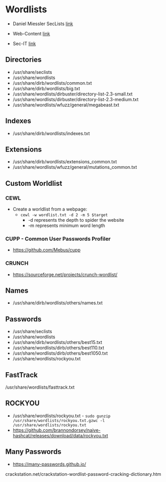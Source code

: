 # Wordlists

- Daniel Miessler SecLists [link](https://github.com/danielmiessler/SecLists)

- Web-Content [link](https://github.com/danielmiessler/SecLists/tree/master/Discovery/Web-Content)

- Sec-IT [link](https://blog.sec-it.fr/en/2021/03/02/web-wordlists/)

## Directories

- /usr/share/seclists
- /usr/share/wordlists
- /usr/share/dirb/wordlists/common.txt
- /usr/share/dirb/wordlists/big.txt
- /usr/share/wordlists/dirbuster/directory-list-2.3-small.txt
- /usr/share/wordlists/dirbuster/directory-list-2.3-medium.txt
- /usr/share/wordlists/wfuzz/general/megabeast.txt

## Indexes

- /usr/share/dirb/wordlists/indexes.txt

## Extensions

- /usr/share/dirb/wordlists/extensions_common.txt
- /usr/share/wordlists/wfuzz/general/mutations_common.txt

## Custom Worldlist

### CEWL

- Create a worldlist from a webpage: 
  - `cewl -w wordlist.txt -d 2 -m 5 $target`
    - \-d represents the depth to spider the website
    - \-m represents minimum word length

### CUPP - Common User Passwords Profiler

- <https://github.com/Mebus/cupp>

### CRUNCH

- <https://sourceforge.net/projects/crunch-wordlist/>

## Names

- /usr/share/dirb/wordlists/others/names.txt

## Passwords

- /usr/share/seclists
- /usr/share/wordlists
- /usr/share/dirb/wordlists/others/best15.txt
- /usr/share/wordlists/dirb/others/best110.txt
- /usr/share/wordlists/dirb/others/best1050.txt
- /usr/share/wordlists/rockyou.txt

## FastTrack

/usr/share/wordlists/fasttrack.txt

## ROCKYOU

- /usr/share/wordlists/rockyou.txt - `sudo gunzip /usr/share/wordlists/rockyou.txt.gzwc -l /usr/share/wordlists/rockyou.txt`
- <https://github.com/brannondorsey/naive-hashcat/releases/download/data/rockyou.txt>

## Many Passwords

- <https://many-passwords.github.io/>



crackstation.net/crackstation-wordlist-password-cracking-dictionary.htm